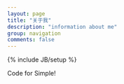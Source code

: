 ```yaml
---
layout: page
title: "关于我"
description: "information about me"
group: navigation
comments: false
---
```

{% include JB/setup %}

Code for Simple!
